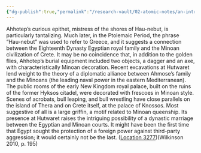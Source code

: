 ```yaml
---
{"dg-publish":true,"permalink":"/research-vault/02-atomic-notes/an-intriguing-potential-tie-between-egypt-and-minoan-crete-as-shown-at-avaris-in-the-18th-dynasty/"}
---
```


Ahhotep’s curious epithet, mistress of the shores of Hau-nebut, is particularly tantalizing. Much later, in the Ptolemaic Period, the phrase “Hau-nebut” was used to refer to Greece, and it suggests a connection between the Eighteenth Dynasty Egyptian royal family and the Minoan civilization of Crete. It may be no coincidence that, in addition to the golden flies, Ahhotep’s burial equipment included two objects, a dagger and an axe, with characteristically Minoan decoration. Recent excavations at Hutwaret lend weight to the theory of a diplomatic alliance between Ahmose’s family and the Minoans (the leading naval power in the eastern Mediterranean). The public rooms of the early New Kingdom royal palace, built on the ruins of the former Hyksos citadel, were decorated with frescoes in Minoan style. Scenes of acrobats, bull leaping, and bull wrestling have close parallels on the island of Thera and on Crete itself, at the palace of Knossos. Most suggestive of all is a large griffin, a motif related to Minoan queenship. Its presence at Hutwaret raises the intriguing possibility of a dynastic marriage between the Egyptian and Minoan courts. It might have been the first time that Egypt sought the protection of a foreign power against third-party aggression; it would certainly not be the last. ([Location 3277](https://readwise.io/to_kindle?action=open&asin=B004FGMZAI&location=3277))(Wilkinson 2010, p. 195)